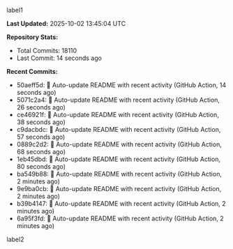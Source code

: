 
label1 
<!-- ACTIVITY_START -->
**Last Updated:** 2025-10-02 13:45:04 UTC

**Repository Stats:**
- Total Commits: 18110
- Last Commit: 14 seconds ago

**Recent Commits:**
- 50aeff5d: 🤖 Auto-update README with recent activity (GitHub Action, 14 seconds ago)
- 5071c2a4: 🤖 Auto-update README with recent activity (GitHub Action, 26 seconds ago)
- ce46921f: 🤖 Auto-update README with recent activity (GitHub Action, 38 seconds ago)
- c9dacbdc: 🤖 Auto-update README with recent activity (GitHub Action, 57 seconds ago)
- 0889c2d2: 🤖 Auto-update README with recent activity (GitHub Action, 68 seconds ago)
- 1eb45dbd: 🤖 Auto-update README with recent activity (GitHub Action, 80 seconds ago)
- ba549b88: 🤖 Auto-update README with recent activity (GitHub Action, 2 minutes ago)
- 9e9ba0cb: 🤖 Auto-update README with recent activity (GitHub Action, 2 minutes ago)
- b39b4147: 🤖 Auto-update README with recent activity (GitHub Action, 2 minutes ago)
- 6a95f3fd: 🤖 Auto-update README with recent activity (GitHub Action, 2 minutes ago)
<!-- ACTIVITY_END -->

label2
